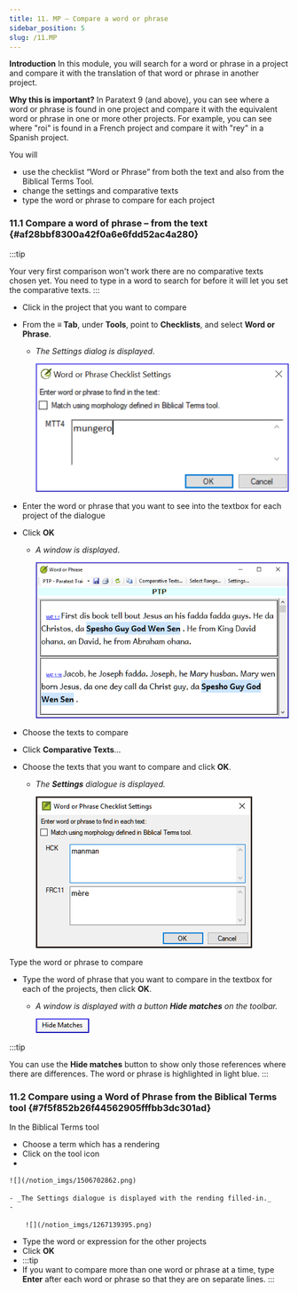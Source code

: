```yaml
---
title: 11. MP – Compare a word or phrase
sidebar_position: 5
slug: /11.MP
---
```




**Introduction**
In this module, you will search for a word or phrase in a project and compare it with the translation of that word or phrase in another project.


**Why this is important?**
In Paratext 9 (and above), you can see where a word or phrase is found in one project and compare it with the equivalent word or phrase in one or more other projects. For example, you can see where "roi" is found in a French project and compare it with "rey" in a Spanish project.


You will

- use the checklist “Word or Phrase” from both the text and also from the Biblical Terms Tool.
- change the settings and comparative texts
- type the word or phrase to compare for each project

### 11.1 Compare a word of phrase – from the text {#af28bbf8300a42f0a6e6fdd52ac4a280}


:::tip


Your very first comparison won't work there are no comparative texts chosen yet. You need to type in a word to search for before it will let you set the comparative texts. :::

- Click in the project that you want to compare
- From the **≡ Tab**, under **Tools**, point to **Checklists**, and select **Word or Phrase**.
	- _The Settings dialog is displayed_.

		![](/notion_imgs/487994477.png)

- Enter the word or phrase that you want to see into the textbox for each project of the dialogue
- Click **OK**
	- _A window is displayed_.

		![](/notion_imgs/1813267123.png)

- Choose the texts to compare
- Click **Comparative Texts**…
- Choose the texts that you want to compare and click **OK**.
	- _The_ _**Settings**_ _dialogue is displayed._

		![](/notion_imgs/1175332393.png)


Type the word or phrase to compare

- Type the word of phrase that you want to compare in the textbox for each of the projects, then click **OK**.
	- _A window is displayed with a button_ _**Hide matches**_ _on the toolbar._

		![](/notion_imgs/607750372.png)


:::tip


You can use the **Hide matches** button to show only those references where there are differences. The word or phrase is highlighted in light blue. :::


### 11.2 Compare using a Word of Phrase from the Biblical Terms tool {#7f5f852b26f44562905fffbb3dc301ad}


In the Biblical Terms tool

- Choose a term which has a rendering
- Click on the tool icon
- 

	![](/notion_imgs/1506702862.png)

	- _The Settings dialogue is displayed with the rending filled-in._
	- 

		![](/notion_imgs/1267139395.png)

- Type the word or expression for the other projects
- Click **OK**
- :::tip
- If you want to compare more than one word or phrase at a time, type **Enter** after each word or phrase so that they are on separate lines. :::
